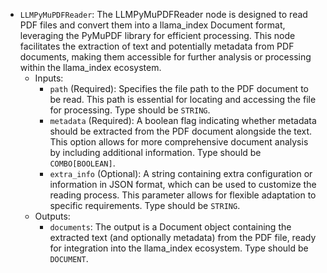 - `LLMPyMuPDFReader`: The LLMPyMuPDFReader node is designed to read PDF files and convert them into a llama_index Document format, leveraging the PyMuPDF library for efficient processing. This node facilitates the extraction of text and potentially metadata from PDF documents, making them accessible for further analysis or processing within the llama_index ecosystem.
    - Inputs:
        - `path` (Required): Specifies the file path to the PDF document to be read. This path is essential for locating and accessing the file for processing. Type should be `STRING`.
        - `metadata` (Required): A boolean flag indicating whether metadata should be extracted from the PDF document alongside the text. This option allows for more comprehensive document analysis by including additional information. Type should be `COMBO[BOOLEAN]`.
        - `extra_info` (Optional): A string containing extra configuration or information in JSON format, which can be used to customize the reading process. This parameter allows for flexible adaptation to specific requirements. Type should be `STRING`.
    - Outputs:
        - `documents`: The output is a Document object containing the extracted text (and optionally metadata) from the PDF file, ready for integration into the llama_index ecosystem. Type should be `DOCUMENT`.
